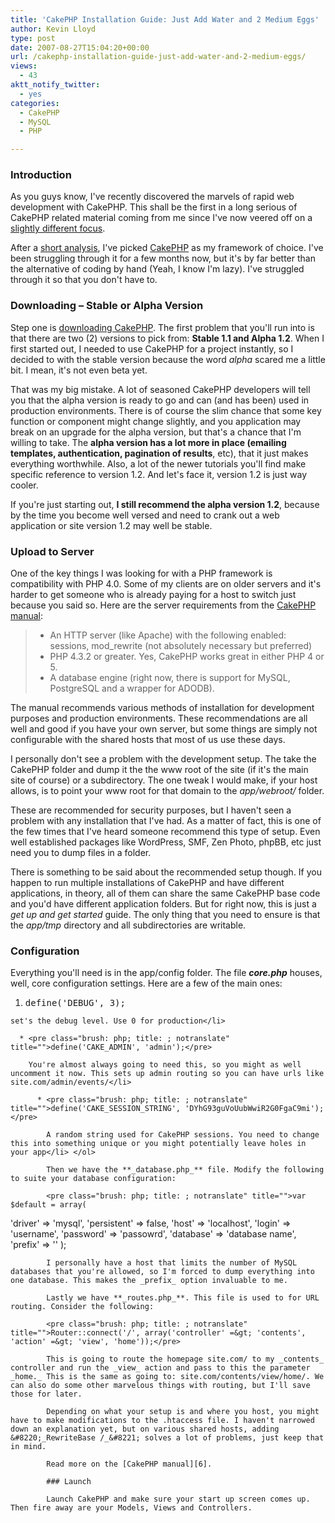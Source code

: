```yaml
---
title: 'CakePHP Installation Guide: Just Add Water and 2 Medium Eggs'
author: Kevin Lloyd
type: post
date: 2007-08-27T15:04:20+00:00
url: /cakephp-installation-guide-just-add-water-and-2-medium-eggs/
views:
  - 43
aktt_notify_twitter:
  - yes
categories:
  - CakePHP
  - MySQL
  - PHP

---
```

### Introduction

As you guys know, I've recently discovered the marvels of rapid web development with CakePHP. This shall be the first in a long serious of CakePHP related material coming from me since I've now veered off on a [slightly different focus][1].

After a [short analysis][2], I've picked [CakePHP][3] as my framework of choice. I've been struggling through it for a few months now, but it's by far better than the alternative of coding by hand (Yeah, I know I'm lazy). I've struggled through it so that you don't have to.

### Downloading &#8211; Stable or Alpha Version

Step one is [downloading CakePHP][4]. The first problem that you'll run into is that there are two (2) versions to pick from: **Stable 1.1 and Alpha 1.2**. When I first started out, I needed to use CakePHP for a project instantly, so I decided to with the stable version because the word _alpha_ scared me a little bit. I mean, it's not even beta yet.

That was my big mistake. A lot of seasoned CakePHP developers will tell you that the alpha version is ready to go and can (and has been) used in production environments. There is of course the slim chance that some key function or component might change slightly, and you application may break on an upgrade for the alpha version, but that's a chance that I'm willing to take. The **alpha version has a lot more in place (emailing templates, authentication, pagination of results**, etc), that it just makes everything worthwhile. Also, a lot of the newer tutorials you'll find make specific reference to version 1.2. And let's face it, version 1.2 is just way cooler.

If you're just starting out, **I still recommend the alpha version 1.2**, because by the time you become well versed and need to crank out a web application or site version 1.2 may well be stable.

### Upload to Server

One of the key things I was looking for with a PHP framework is compatibility with PHP 4.0. Some of my clients are on older servers and it's harder to get someone who is already paying for a host to switch just because you said so. Here are the server requirements from the [CakePHP manual][5]:

>   * An HTTP server (like Apache) with the following enabled: sessions, mod_rewrite (not absolutely necessary but preferred)
>   * PHP 4.3.2 or greater. Yes, CakePHP works great in either PHP 4 or 5.
>   * A database engine (right now, there is support for MySQL, PostgreSQL and a wrapper for ADODB).

The manual recommends various methods of installation for development purposes and production environments. These recommendations are all well and good if you have your own server, but some things are simply not configurable with the shared hosts that most of us use these days.

I personally don't see a problem with the development setup. The take the CakePHP folder and dump it the the www root of the site (if it's the main site of course) or a subdirectory. The one tweak I would make, if your host allows, is to point your www root for that domain to the _app/webroot/_ folder.

These are recommended for security purposes, but I haven't seen a problem with any installation that I've had. As a matter of fact, this is one of the few times that I've heard someone recommend this type of setup. Even well established packages like WordPress, SMF, Zen Photo, phpBB, etc just need you to dump files in a folder.

There is something to be said about the recommended setup though. If you happen to run multiple installations of CakePHP and have different applications, in theory, all of them can share the same CakePHP base code and you'd have different application folders. But for right now, this is just a _get up and get started_ guide. The only thing that you need to ensure is that the _app/tmp_ directory and all subdirectories are writable.

### Configuration

Everything you'll need is in the app/config folder. The file **_core.php_** houses, well, core configuration settings. Here are a few of the main ones:

  1. <pre class="brush: php; title: ; notranslate" title="">define('DEBUG', 3);</pre>

    set's the debug level. Use 0 for production</li>

      * <pre class="brush: php; title: ; notranslate" title="">define('CAKE_ADMIN', 'admin');</pre>

        You're almost always going to need this, so you might as well uncomment it now. This sets up admin routing so you can have urls like site.com/admin/events/</li>

          * <pre class="brush: php; title: ; notranslate" title="">define('CAKE_SESSION_STRING', 'DYhG93guVoUubWwiR2G0FgaC9mi');</pre>

            A random string used for CakePHP sessions. You need to change this into something unique or you might potentially leave holes in your app</li> </ol>

            Then we have the **_database.php_** file. Modify the following to suite your database configuration:

            <pre class="brush: php; title: ; notranslate" title="">var $default = array(
'driver' =&gt; 'mysql',
'persistent' =&gt; false,
'host' =&gt; 'localhost',
'login' =&gt; 'username',
'password' =&gt; 'passowrd',
'database' =&gt; 'database name',
'prefix' =&gt; ''
);</pre>

            I personally have a host that limits the number of MySQL databases that you're allowed, so I'm forced to dump everything into one database. This makes the _prefix_ option invaluable to me.

            Lastly we have **_routes.php_**. This file is used to for URL routing. Consider the following:

            <pre class="brush: php; title: ; notranslate" title="">Router::connect('/', array('controller' =&gt; 'contents', 'action' =&gt; 'view', 'home'));</pre>

            This is going to route the homepage site.com/ to my _contents_ controller and run the _view_ action and pass to this the parameter _home._ This is the same as going to: site.com/contents/view/home/. We can also do some other marvelous things with routing, but I'll save those for later.

            Depending on what your setup is and where you host, you might have to make modifications to the .htaccess file. I haven't narrowed down an explanation yet, but on various shared hosts, adding &#8220;_RewriteBase /_&#8221; solves a lot of problems, just keep that in mind.

            Read more on the [CakePHP manual][6].

            ### Launch

            Launch CakePHP and make sure your start up screen comes up. Then fire away are your Models, Views and Controllers.

 [1]: https://webdevelopment2.com/new-domain-webdevelopment2com-new-focus-frameworks-cakephp-javascript-web-20/ "New Domain and New Focus: Web Development 2.0, CakePHP"
 [2]: https://webdevelopment2.com/enter-cakephp-rapid-development-framework-no-really/
 [3]: http://www.cakephp.org/
 [4]: http://cakeforge.org/projects/cakephp/
 [5]: http://manual.cakephp.org/
 [6]: http://manual.cakephp.org/chapter/configuration "CakePHP configurations"